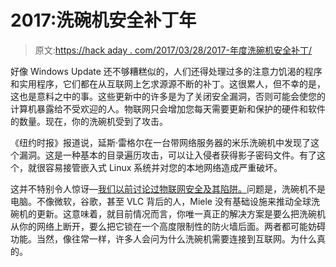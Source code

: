 # 2017:洗碗机安全补丁年

> 原文:[https://hack aday . com/2017/03/28/2017-年度洗碗机安全补丁/](https://hackaday.com/2017/03/28/2017-the-year-of-the-dishwasher-security-patch/)

好像 Windows Update 还不够糟糕似的，人们还得处理过多的注意力饥渴的程序和实用程序，它们都在从互联网上乞求源源不断的补丁。这很累人，但不幸的是，这也是意料之中的事。这些更新中的许多是为了关闭安全漏洞，否则可能会使您的计算机暴露给不受欢迎的人。物联网只会增加您每天需要更新和保护的硬件和软件的数量。现在，你的洗碗机受到了攻击。

《纽约时报》报道说，延斯·雷格尔在一台带网络服务器的米乐洗碗机中发现了这个漏洞。这是一种基本的目录遍历攻击，可以让入侵者获得影子密码文件。有了这个，就很容易接管嵌入式 Linux 系统并对您的本地网络造成严重破坏。

这并不特别令人惊讶—[我们以前讨论过物联网安全及其陷阱。](http://hackaday.com/2016/06/13/iot-security-is-an-empty-buzzword/)问题是，洗碗机不是电脑。不像微软，谷歌，甚至 VLC 背后的人，Miele 没有基础设施来推动全球洗碗机的更新。这意味着，就目前情况而言，你唯一真正的解决方案是要么把洗碗机从你的网络上断开，要么把它锁在一个高度限制性的防火墙后面。两者都可能妨碍功能。当然，像往常一样，许多人会问为什么洗碗机需要连接到互联网。为什么真的。